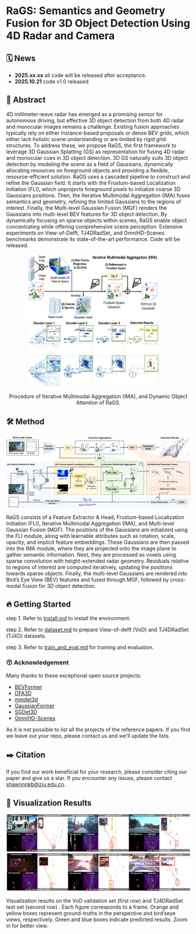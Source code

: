 # RaGS: Semantics and Geometry Fusion for 3D Object Detection Using 4D Radar and Camera

## 🗓️ News

- **2025.xx.xx** all code will be released after acceptance.
- **2025.10.21** code v1.0 released

## 📜 Abstract
 
4D millimeter-wave radar has emerged as a promising sensor for autonomous driving, but effective 3D object detection from both 4D radar and monocular images remains a challenge. Existing fusion approaches typically rely on either instance-based proposals or dense BEV grids, which either lack holistic scene understanding or are limited by rigid grid structures. To address these, we propose RaGS, the first framework to leverage 3D Gaussian Splatting (GS) as representation for fusing 4D radar and monocular cues in 3D object detection. 3D GS naturally suits 3D object detection by modeling the scene as a field of Gaussians, dynamically allocating resources on foreground objects and providing a flexible, resource-efficient solution. RaGS uses a cascaded pipeline to construct and refine the Gaussian field. It starts with the Frustum-based Localization Initiation (FLI), which unprojects foreground pixels to initialize coarse 3D Gaussians positions. Then, the Iterative Multimodal Aggregation (IMA) fuses semantics and geometry, refining the limited Gaussians to the regions of interest. Finally, the Multi-level Gaussian Fusion (MGF) renders the Gaussians into multi-level BEV features for 3D object detection. By dynamically focusing on sparse objects within scenes, RaGS enable object concentrating while offering comprehensive scene perception. Extensive experiments on View-of-Delft, TJ4DRadSet, and OmniHD-Scenes benchmarks demonstrate its state-of-the-art performance. Code will be released.

<p align="center">
  <img src="./docs/all_Figures/Fig2-refinement.png" width="360px" height="180px" style="margin-right:30px;">
  <img src="./docs/all_Figures/Fig4-gaussian.png" width="360px" height="180px" style="margin-right:30px;">
</p>
<p align="center"> Procedure of Iterative Multimodal Aggregation (IMA), and Dynamic Object Attention of RaGS.</p>

## 🛠️ Method

![overview](./docs/all_Figures/Fig1-framework.png)

RaGS consists of a Feature Extractor \& Head, Frustum-based Localization Initiation (FLI), Iterative Multimodal Aggregation (IMA), and Multi-level Gaussian Fusion (MGF). The positions of the Gaussians are initialized using the FLI module, along with learnable attributes such as rotation, scale, opacity, and implicit feature embeddings. These Gaussians are then passed into the IMA module, where they are projected onto the image plane to gather semantic information. Next, they are processed as voxels using sparse convolution with height-extended radar geometry. Residuals relative to regions of interest are computed iteratively, updating the positions towards sparse objects. Finally, the multi-level Gaussians are rendered into Bird’s Eye View (BEV) features and fused through MGF, followed by cross-modal fusion for 3D object detection.

## 🔥 Getting Started

step 1. Refer to [Install.md](./docs/Guidance/Install.md) to install the environment.

step 2. Refer to [dataset.md](./docs/Guidance/dataset.md) to prepare View-of-delft (VoD) and TJ4DRadSet (TJ4D) datasets.

step 3. Refer to [train_and_eval.md](./docs/Guidance/train_and_eval.md) for training and evaluation.

### 😙 Acknowledgement

Many thanks to these exceptional open source projects:
- [BEVFormer](https://github.com/fundamentalvision/BEVFormer)
- [DFA3D](https://github.com/IDEA-Research/3D-deformable-attention.git)
- [mmdet3d](https://github.com/open-mmlab/mmdetection3d)
- [GaussianFormer](https://github.com/huang-yh/GaussianFormer)
- [SGDet3D](https://github.com/shawnnnkb/SGDet3D)
- [OmniHD-Scenes](https://github.com/TJRadarLab/OmniHD-Scenes)

As it is not possible to list all the projects of the reference papers. If you find we leave out your repo, please contact us and we'll update the lists.

## ✒️ Citation

If you find our work beneficial for your research, please consider citing our paper and give us a star. If you encounter any issues, please contact shawnnnkb@zju.edu.cn.

## 🐸 Visualization Results

![View-of-Delft](./docs/all_Figures/Fig3-visualization.png)

Visualization results on the VoD validation set (first row) and TJ4DRadSet test set (second row) . Each figure corresponds to a frame. Orange and yellow boxes represent ground-truths in the perspective and bird’seye views, respectively. Green and blue boxes indicate predicted results. Zoom in for better view.
